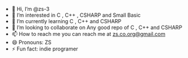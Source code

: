 - 👋 Hi, I’m @zs-3
- 👀 I’m interested in C , C++ , CSHARP and Small Basic 
- 🌱 I’m currently learning C , C++ and CSHARP 
- 💞️ I’m looking to collaborate on Any good repo of C , C++ and CSHARP 
- 📫 How to reach me you can reach me at zs.co.org@gmail.com
- 😄 Pronouns: ZS
- ⚡ Fun fact: indie programer 

<!---
zs-3/zs-3 is a ✨ special ✨ repository because its `README.md` (this file) appears on your GitHub profile.
You can click the Preview link to take a look at your changes.
--->
